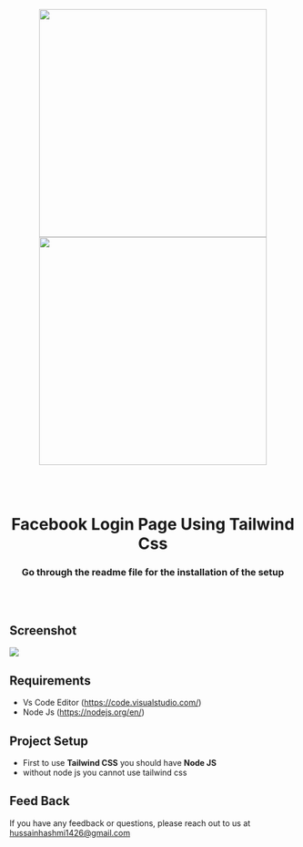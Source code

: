 <p align="center"><a href="https://facebook.com" target="_blank"><img src="https://github.com/90-HAQ/facebook_login_page_tailwind/blob/master/facebook.svg" width="400">
</a><a href="https://tailwindcss.com/" target="_blank"><img src="https://github.com/90-HAQ/facebook_login_page_tailwind/blob/master/tailwind_css.svg" width="400">
</a></p>


<br><br>

<h1 align="center">Facebook Login Page Using Tailwind Css</h1>
<h3 align="center">Go through the readme file for the installation of the setup</h3>

<br><br>

## Screenshot

<img src="https://github.com/90-HAQ/facebook_login_page_tailwind/blob/master/facebook_login_page.png">


## Requirements

 - Vs Code Editor (https://code.visualstudio.com/)
 - Node Js (https://nodejs.org/en/)


## Project Setup

 - First to use **Tailwind CSS** you should have **Node JS**
 - without node js you cannot use tailwind css

## Feed Back

If you have any feedback or questions, please reach out to us at hussainhashmi1426@gmail.com

